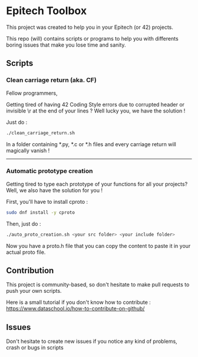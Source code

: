 # Epitech Toolbox

This project was created to help you in your Epitech (or 42) projects.

This repo (will) contains scripts or programs to help you with differents boring issues that make you lose time and sanity.

## Scripts
### Clean carriage return (aka. CF)

Fellow programmers, 

Getting tired of having 42 Coding Style errors due to corrupted header or invisible \r at the end of your lines ?
Well lucky you, we have the solution !

Just do :
```bash
./clean_carriage_return.sh 
```
In a folder containing *.py, *.c or *.h files and every carriage return will magically vanish !

---

### Automatic prototype creation

 Getting tired to type each prototype of your functions for all your projects?              
 Well, we also have the solution for you !

First, you'll have to install cproto :
```bash
sudo dnf install -y cproto 
```

Then, just do :
```bash
./auto_proto_creation.sh <your src folder> <your include folder>
```

Now you have a proto.h file that you can copy the content to paste it in your actual proto file.

## Contribution


This project is community-based, so don't hesitate to make pull requests to push your own scripts. 

Here is a small tutorial if you don't know how to contribute : https://www.dataschool.io/how-to-contribute-on-github/

## Issues

Don't hesitate to create new issues if you notice any kind of problems, crash or bugs in scripts 